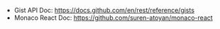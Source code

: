 - Gist API Doc: https://docs.github.com/en/rest/reference/gists
- Monaco React Doc: https://github.com/suren-atoyan/monaco-react